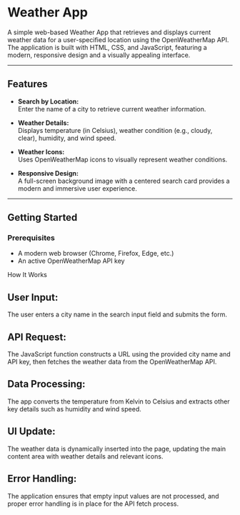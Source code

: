 # Weather App

A simple web-based Weather App that retrieves and displays current weather data for a user-specified location using the OpenWeatherMap API. The application is built with HTML, CSS, and JavaScript, featuring a modern, responsive design and a visually appealing interface.

---

## Features

- **Search by Location:**  
  Enter the name of a city to retrieve current weather information.
  
- **Weather Details:**  
  Displays temperature (in Celsius), weather condition (e.g., cloudy, clear), humidity, and wind speed.
  
- **Weather Icons:**  
  Uses OpenWeatherMap icons to visually represent weather conditions.
  
- **Responsive Design:**  
  A full-screen background image with a centered search card provides a modern and immersive user experience.

---

## Getting Started

### Prerequisites

- A modern web browser (Chrome, Firefox, Edge, etc.)
- An active OpenWeatherMap API key


How It Works
## User Input:
The user enters a city name in the search input field and submits the form.

## API Request:
The JavaScript function constructs a URL using the provided city name and API key, then fetches the weather data from the OpenWeatherMap API.

## Data Processing:
The app converts the temperature from Kelvin to Celsius and extracts other key details such as humidity and wind speed.

## UI Update:
The weather data is dynamically inserted into the page, updating the main content area with weather details and relevant icons.

## Error Handling:
The application ensures that empty input values are not processed, and proper error handling is in place for the API fetch process.
